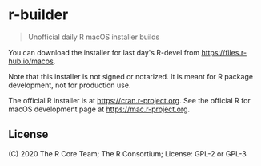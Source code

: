 # r-builder

> Unofficial daily R macOS installer builds

You can download the installer for last day's R-devel from 
https://files.r-hub.io/macos.

Note that this installer is not signed or notarized. It is meant for R package
development, not for production use. 

The official R installer is at https://cran.r-project.org.
See the official R for macOS development page at https://mac.r-project.org.

## License

(C) 2020 The R Core Team; The R Consortium; License: GPL-2 or GPL-3
